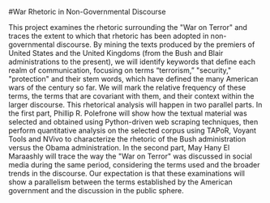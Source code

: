 #War Rhetoric in Non-Governmental Discourse

This project examines the rhetoric surrounding the "War on Terror" and traces the extent to which that rhetoric has been adopted in non-governmental discourse. By mining the texts produced by the premiers of United States and the United Kingdoms (from the Bush and Blair administrations to the present), we will identify keywords that define each realm of communication, focusing on terms “terrorism,” "security," "protection" and their stem words, which have defined the many American wars of the century so far. We will mark the relative frequency of these terms, the terms that are covariant with them, and their context within the larger discourse. This rhetorical analysis will happen in two parallel parts. In the first part, Phillip R. Polefrone will show how the textual material was selected and obtained using Python-driven web scraping techniques, then perform quantitative analysis on the selected corpus using TAPoR, Voyant Tools and NVivo to characterize the rhetoric of the Bush administration versus the Obama administration. In the second part, May Hany El Maraashly will trace the way the "War on Terror" was discussed in social media during the same period, considering the terms used and the broader trends in the discourse. Our expectation is that these examinations will show a parallelism between the terms established by the American government and the discussion in the public sphere.
